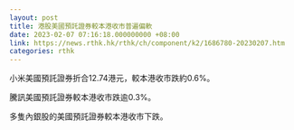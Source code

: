 ```yaml
---
layout: post
title: 港股美國預託證券較本港收市普遍偏軟
date: 2023-02-07 07:16:18.000000000 +08:00
link: https://news.rthk.hk/rthk/ch/component/k2/1686780-20230207.htm
categories: rthk
---
```


小米美國預託證券折合12.74港元，較本港收市跌約0.6%。

騰訊美國預託證券較本港收市跌逾0.3%。

多隻內銀股的美國預託證券較本港收市下跌。
